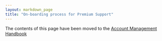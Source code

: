 ```yaml
---
layout: markdown_page
title: "On-boarding process for Premium Support"
---
```

The contents of this page have been moved to the [Account Management Handbook](/handbook/account-management/)
